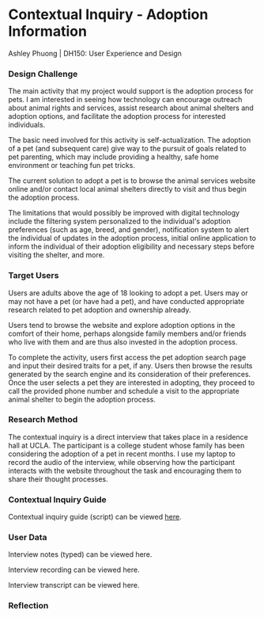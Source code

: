# Contextual Inquiry - Adoption Information
Ashley Phuong | DH150: User Experience and Design

### Design Challenge
The main activity that my project would support is the adoption process for pets.
I am interested in seeing how technology can encourage outreach about animal rights
and services, assist research about animal shelters and adoption options, and 
facilitate the adoption process for interested individuals. 

The basic need involved for this activity is self-actualization. The adoption of a pet
(and subsequent care) give way to the pursuit of goals related to pet parenting, which
may include providing a healthy, safe home environment or teaching fun pet tricks.

The current solution to adopt a pet is to browse the animal services website online and/or
contact local animal shelters directly to visit and thus begin the adoption process.

The limitations that would possibly be improved with digital technology include the 
filtering system personalized to the individual's adoption preferences (such as age, 
breed, and gender), notification system to alert the individual of updates in the
adoption process, initial online application to inform the individual of their adoption
eligibility and necessary steps before visiting the shelter, and more.


### Target Users
Users are adults above the age of 18 looking to adopt a pet. Users may or may not have
a pet (or have had a pet), and have conducted appropriate research related to pet
adoption and ownership already. 

Users tend to browse the website and explore adoption options in the comfort of their home,
perhaps alongside family members and/or friends who live with them and are thus also
invested in the adoption process.

To complete the activity, users first access the pet adoption search page and input their
desired traits for a pet, if any. Users then browse the results generated by the search
engine and its consideration of their preferences. Once the user selects a pet they are 
interested in adopting, they proceed to call the provided phone number and schedule a visit
to the appropriate animal shelter to begin the adoption process.


### Research Method
The contextual inquiry is a direct interview that takes place in a residence hall at UCLA. 
The participant is a college student whose family has been considering the adoption of a pet
in recent months. I use my laptop to record the audio of the interview, while observing how 
the participant interacts with the website throughout the task and encouraging them to share
their thought processes.

### Contextual Inquiry Guide
Contextual inquiry guide (script) can be viewed [here](https://docs.google.com/document/d/1mXtMR_DwRU-tGLd9dp7j_uH6nVtb31ZGk3twHI37TUU/edit?usp=sharing).

### User Data
Interview notes (typed) can be viewed here.

Interview recording can be viewed here.

Interview transcript can be viewed here.

### Reflection

